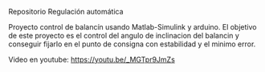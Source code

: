 Repositorio Regulación automática

Proyecto control de balancín usando Matlab-Simulink y arduino.
El objetivo de este proyecto es el control del angulo de inclinacion del balancin y conseguir fijarlo en el punto de consigna con estabilidad y el minimo error.

Video en youtube: 
https://youtu.be/_MGTpr9JmZs
